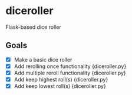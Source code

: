 # diceroller

Flask-based dice roller

## Goals

- [x] Make a basic dice roller
- [x] Add rerolling once functionality {diceroller.py}
- [x] Add multiple reroll functionality {diceroller.py}
- [x] Add keep highest roll(s) {diceroller.py}
- [x] Add keep lowest roll(s) {diceroller.py}
